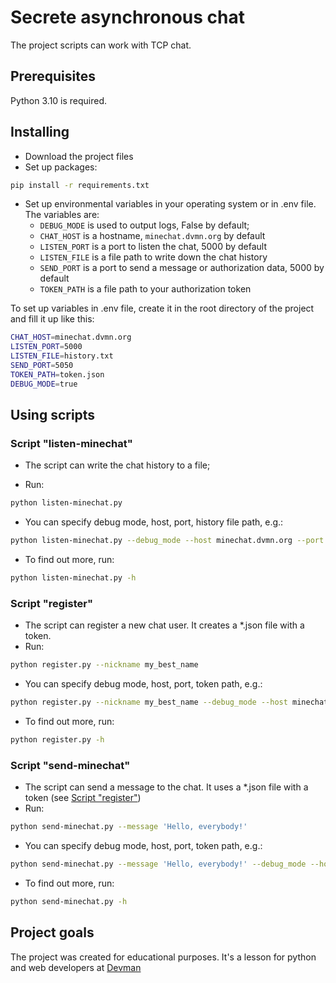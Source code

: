 # Secrete asynchronous chat

The project scripts can work with TCP chat.

## Prerequisites

Python 3.10 is required.

## Installing

- Download the project files
- Set up packages:

```bash
pip install -r requirements.txt
```

- Set up environmental variables in your operating system or in .env file. The variables are:
  - `DEBUG_MODE` is used to output logs, False by default;
  - `CHAT_HOST` is a hostname, `minechat.dvmn.org` by default
  - `LISTEN_PORT` is a port to listen the chat, 5000 by default
  - `LISTEN_FILE` is a file path to write down the chat history
  - `SEND_PORT` is a port to send a message or authorization data, 5000 by default
  - `TOKEN_PATH` is a file path to your authorization token

To set up variables in .env file, create it in the root directory of the project and fill it up like this:

```bash
CHAT_HOST=minechat.dvmn.org
LISTEN_PORT=5000
LISTEN_FILE=history.txt
SEND_PORT=5050
TOKEN_PATH=token.json
DEBUG_MODE=true
```

## Using scripts

### Script "listen-minechat"

- The script can write the chat history to a file;

- Run:

```bash
python listen-minechat.py
```

- You can specify debug mode, host, port, history file path, e.g.:

```bash
python listen-minechat.py --debug_mode --host minechat.dvmn.org --port 5000 --file_path chat_history.txt
```

- To find out more, run:

```bash
python listen-minechat.py -h
```

### Script "register"

- The script can register a new chat user. It creates a *.json file with a token.
- Run:

```bash
python register.py --nickname my_best_name
```

- You can specify debug mode, host, port, token path, e.g.:

```bash
python register.py --nickname my_best_name --debug_mode --host minechat.dvmn.org --port 5050 --token_path my_token.json
```

- To find out more, run:

```bash
python register.py -h
```

### Script "send-minechat"

- The script can send a message to the chat. It uses a *.json file with a token (see [Script "register"](#script-register))
- Run:

```bash
python send-minechat.py --message 'Hello, everybody!'
```

- You can specify debug mode, host, port, token path, e.g.:

```bash
python send-minechat.py --message 'Hello, everybody!' --debug_mode --host minechat.dvmn.org --port 5050 --token_path my_token.json
```

- To find out more, run:

```bash
python send-minechat.py -h
```

## Project goals

The project was created for educational purposes.
It's a lesson for python and web developers at [Devman](https://dvmn.org)
